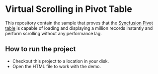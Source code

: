 # Virtual Scrolling in Pivot Table
This repository contain the sample that proves that the [Syncfusion Pivot table](https://www.syncfusion.com/javascript-ui-controls/js-pivot-table) is capable of loading and displaying a million records instantly and perform scrolling without any performance lag.

## How to run the project

* Checkout this project to a location in your disk.
* Open the HTML file to work with the demo.
